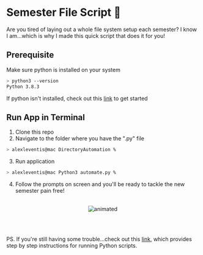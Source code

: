 # Semester File Script 📂

Are you tired of laying out a whole file system setup each semester? I know I am...which is why I made this quick script that does it for you!  

## Prerequisite

Make sure python is installed on your system

```bash
> python3 --version
Python 3.8.3
```
If python isn't installed, check out this [link](https://realpython.com/installing-python/) to get started

## Run App in Terminal
1. Clone this repo
2. Navigate to the folder where you have the ".py" file
```bash
> alexleventis@mac DirectoryAutomation % 
```
3. Run application
```bash
> alexleventis@mac Python3 automate.py % 
```
4. Follow the prompts on screen and you'll be ready to tackle the new semester pain free!
<br><br>
<p align="center">
  <img src="test.gif" alt="animated" />
  </p>
<br><br>

PS. If you're still having some trouble...check out this [link](https://www.knowledgehut.com/blog/programming/run-python-scripts), which provides step by step instructions for running Python scripts. 
